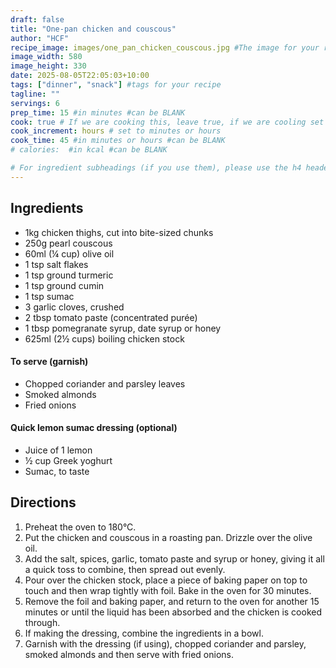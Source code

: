 ```yaml
---
draft: false
title: "One-pan chicken and couscous"
author: "HCF"
recipe_image: images/one_pan_chicken_couscous.jpg #The image for your recipe
image_width: 580
image_height: 330
date: 2025-08-05T22:05:03+10:00
tags: ["dinner", "snack"] #tags for your recipe
tagline: ""
servings: 6
prep_time: 15 #in minutes #can be BLANK
cook: true # If we are cooking this, leave true, if we are cooling set to false
cook_increment: hours # set to minutes or hours
cook_time: 45 #in minutes or hours #can be BLANK
# calories:  #in kcal #can be BLANK

# For ingredient subheadings (if you use them), please use the h4 header.  For print view I have those elements targeted
---
```



## Ingredients

- 1kg chicken thighs, cut into bite-sized chunks
- 250g pearl couscous
- 60ml (¼ cup) olive oil
- 1 tsp salt flakes
- 1 tsp ground turmeric
- 1 tsp ground cumin
- 1 tsp sumac
- 3 garlic cloves, crushed
- 2 tbsp tomato paste (concentrated purée)
- 1 tbsp pomegranate syrup, date syrup or honey
- 625ml (2½ cups) boiling chicken stock

#### To serve (garnish)
- Chopped coriander and parsley leaves
- Smoked almonds
- Fried onions

#### Quick lemon sumac dressing (optional)
- Juice of 1 lemon
- ½ cup Greek yoghurt
- Sumac, to taste

## Directions

1. Preheat the oven to 180°C.
2. Put the chicken and couscous in a roasting pan. Drizzle over the olive oil.
3. Add the salt, spices, garlic, tomato paste and syrup or honey, giving it all a quick toss to combine, then spread out evenly.
4. Pour over the chicken stock, place a piece of baking paper on top to touch and then wrap tightly with foil. Bake in the oven for 30 minutes.
5. Remove the foil and baking paper, and return to the oven for another 15 minutes or until the liquid has been absorbed and the chicken is cooked through.
6. If making the dressing, combine the ingredients in a bowl.
7. Garnish with the dressing (if using), chopped coriander and parsley, smoked almonds and then serve with fried onions.